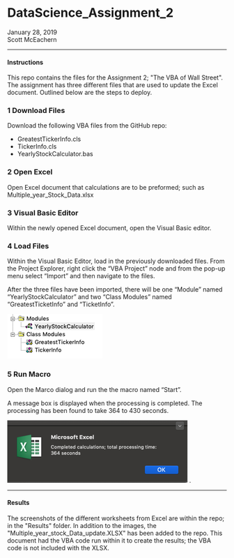 # DataScience_Assignment_2
January 28, 2019  
Scott McEachern
  
  
---
#### Instructions
This repo contains the files for the Assignment 2;  "The VBA of Wall Street".  The assignment has three different files that are used to update the Excel document.  Outlined below are the steps to deploy.

### 1 Download Files
Download the following VBA files from the GitHub repo:  
* GreatestTickerInfo.cls
* TickerInfo.cls
* YearlyStockCalculator.bas

### 2 Open Excel
Open Excel document that calculations are to be preformed; such as Multiple_year_Stock_Data.xlsx

### 3 Visual Basic Editor
Within the newly opened Excel document, open the Visual Basic editor.

### 4 Load Files
Within the Visual Basic Editor, load in the previously downloaded files.  From the Project Explorer, 
right click the “VBA Project” node and from the pop-up menu select “Import” and then navigate to the files.  

After the three files have been imported, there will be one “Module” named “YearlyStockCalculator” 
and two “Class Modules” named “GreatestTicketInfo” and “TicketInfo”.  

![VBA Project Explorer](https://github.com/normalfactory/DataScience_Assignment_2/blob/master/Instructions/ProjectExplorer.png)

### 5 Run Macro
Open the Marco dialog and run the the macro named “Start”.  

A message box is displayed when the processing is completed.  The processing has been found to take 364 to 430 seconds.  

![Message box displayed when completed](https://github.com/normalfactory/DataScience_Assignment_2/blob/master/Instructions/CompletedMessage2.png) . 
  
  
  
---
#### Results
The screenshots of the different worksheets from Excel are within the repo; in the "Results" folder.  In addition to the images, the "Multiple_year_stock_Data_update.XLSX" has been added to the repo.  This document had the VBA code run within it to create the results; the VBA code is not included with the XLSX.
